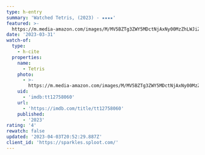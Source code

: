 ```yaml
---
type: h-entry
summary: 'Watched Tetris, (2023) - ★★★★'
featured: >-
  https://m.media-amazon.com/images/M/MV5BZTg3ZWY5MDctNjAxNy00MzZhLWJiZTEtNzI3MzJjNzdiNTkyXkEyXkFqcGdeQXVyMTUzMTg2ODkz._V1_SX300.jpg
date: '2023-03-31'
watch-of:
  type:
    - h-cite
  properties:
    name:
      - Tetris
    photo:
      - >-
        https://m.media-amazon.com/images/M/MV5BZTg3ZWY5MDctNjAxNy00MzZhLWJiZTEtNzI3MzJjNzdiNTkyXkEyXkFqcGdeQXVyMTUzMTg2ODkz._V1_SX300.jpg
    uid:
      - 'imdb:tt12758060'
    url:
      - 'https://imdb.com/title/tt12758060'
    published:
      - '2023'
rating: '4'
rewatch: false
updated: '2023-04-03T20:52:29.887Z'
client_id: 'https://sparkles.sploot.com/'
---
```


